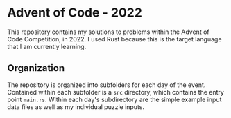 # Advent of Code - 2022

This repository contains my solutions to problems within the Advent of Code Competition,
in 2022. I used Rust because this is the target language that I am currently learning.

## Organization

The repository is organized into subfolders for each day of the event. Contained within
each subfolder is a `src` directory, which contains the entry point `main.rs`. Within
each day's subdirectory are the simple example input data files as well as my individual
puzzle inputs. 

